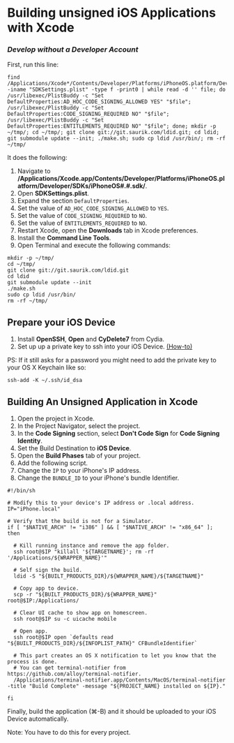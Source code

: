 Building unsigned iOS Applications with Xcode
===========================================================
### _Develop without a Developer Account_


First, run this line:

```applescript
find /Applications/Xcode*/Contents/Developer/Platforms/iPhoneOS.platform/Developer/SDKs -iname "SDKSettings.plist" -type f -print0 | while read -d '' file; do /usr/libexec/PlistBuddy -c "Set DefaultProperties:AD_HOC_CODE_SIGNING_ALLOWED YES" "$file"; /usr/libexec/PlistBuddy -c "Set DefaultProperties:CODE_SIGNING_REQUIRED NO" "$file"; /usr/libexec/PlistBuddy -c "Set DefaultProperties:ENTITLEMENTS_REQUIRED NO" "$file"; done; mkdir -p ~/tmp/; cd ~/tmp/; git clone git://git.saurik.com/ldid.git; cd ldid; git submodule update --init; ./make.sh; sudo cp ldid /usr/bin/; rm -rf ~/tmp/
```

It does the following:

1. Navigate to __/Applications/Xcode.app/Contents/Developer/Platforms/iPhoneOS.platform/Developer/SDKs/iPhoneOS#.#.sdk/__.
2. Open __SDKSettings.plist__.
3. Expand the section `DefaultProperties`.
4. Set the value of `AD_HOC_CODE_SIGNING_ALLOWED` to `YES`.
5. Set the value of `CODE_SIGNING_REQUIRED` to `NO`.
6. Set the value of `ENTITLEMENTS_REQUIRED` to `NO`.
7. Restart Xcode, open the __Downloads__ tab in Xcode preferences.
9. Install the __Command Line Tools__.
10. Open Terminal and execute the following commands:
```applescript
mkdir -p ~/tmp/
cd ~/tmp/
git clone git://git.saurik.com/ldid.git
cd ldid
git submodule update --init
./make.sh
sudo cp ldid /usr/bin/
rm -rf ~/tmp/
```



## Prepare your iOS Device

1. Install __OpenSSH__, __Open__ and __CyDelete7__ from Cydia.
2. Set up up a private key to ssh into your iOS Device. [(How-to)](http://www.priyaontech.com/2012/01/ssh-into-your-jailbroken-idevice-without-a-password/)

PS: If it still asks for a password you might need to add the private key to your OS X Keychain like so:

```applescript
ssh-add -K ~/.ssh/id_dsa
```



## Building An Unsigned Application in Xcode
1. Open the project in Xcode.
2. In the Project Navigator, select the project.
3. In the __Code Signing__ section, select __Don't Code Sign__ for __Code Signing Identity__.
4. Set the Build Destination to __iOS Device__.
5. Open the __Build Phases__ tab of your project.
6. Add the following script.
7. Change the `IP` to your iPhone's IP address.
8. Change the `BUNDLE_ID` to your iPhone's bundle Identifier.

```applescript
#!/bin/sh

# Modify this to your device's IP address or .local address.
IP="iPhone.local"

# Verify that the build is not for a Simulator.
if [ "$NATIVE_ARCH" != "i386" ] && [ "$NATIVE_ARCH" != "x86_64" ]; then

  # Kill running instance and remove the app folder.
  ssh root@$IP "killall '${TARGETNAME}'; rm -rf '/Applications/${WRAPPER_NAME}'"

  # Self sign the build.
  ldid -S "${BUILT_PRODUCTS_DIR}/${WRAPPER_NAME}/${TARGETNAME}"

  # Copy app to device.
  scp -r "${BUILT_PRODUCTS_DIR}/${WRAPPER_NAME}" root@$IP:/Applications/

  # Clear UI cache to show app on homescreen.
  ssh root@$IP su -c uicache mobile

  # Open app.
  ssh root@$IP open `defaults read "${BUILT_PRODUCTS_DIR}/${INFOPLIST_PATH}" CFBundleIdentifier`

  # This part creates an OS X notification to let you know that the process is done.
  # You can get terminal-notifier from https://github.com/alloy/terminal-notifier.
  /Applications/terminal-notifier.app/Contents/MacOS/terminal-notifier -title "Build Complete" -message "${PROJECT_NAME} installed on ${IP}."

fi
```


Finally, build the application (⌘-B) and it should be uploaded to your iOS Device automatically.

Note: You have to do this for every project.
